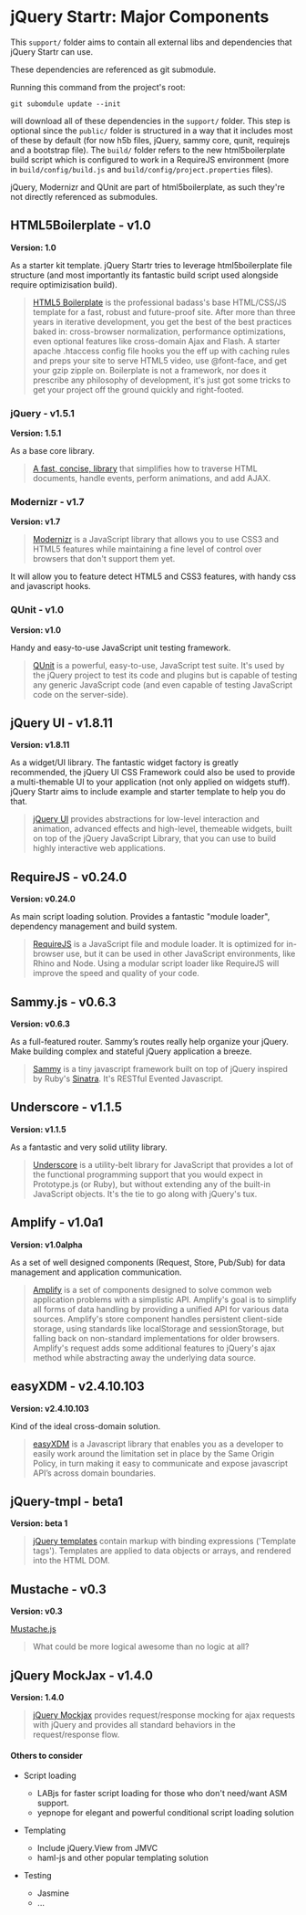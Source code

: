 # jQuery Startr: Major Components

This `support/` folder aims to contain all external libs and dependencies that jQuery Startr can use.

These dependencies are referenced as git submodule.

Running this command from the project's root:

    git subomdule update --init
    
will download all of these dependencies in the `support/` folder. This step is optional since the `public/` folder is structured in a way that it includes most of these by default (for now h5b files, jQuery, sammy core, qunit, requirejs and a bootstrap file). The `build/` folder refers to the new html5boilerplate build script which is configured to work in a RequireJS environment (more in `build/config/build.js` and `build/config/project.properties` files).

jQuery, Modernizr and QUnit are part of html5boilerplate, as such they're not directly referenced as submodules.

## HTML5Boilerplate - v1.0

**Version: 1.0** 

As a starter kit template. jQuery Startr tries to leverage html5boilerplate file structure (and most importantly its fantastic build script used alongside require optimizisation build).

> [HTML5 Boilerplate](http://html5boilerplate.com/) is the professional badass's base HTML/CSS/JS template for a fast, robust and future-proof site.
After more than three years in iterative development, you get the best of the best practices baked in: cross-browser normalization, performance optimizations, even optional features like cross-domain Ajax and Flash. A starter apache .htaccess config file hooks you the eff up with caching rules and preps your site to serve HTML5 video, use @font-face, and get your gzip zipple on. Boilerplate is not a framework, nor does it prescribe any philosophy of development, it's just got some tricks to get your project off the ground quickly and right-footed.

### jQuery - v1.5.1

**Version: 1.5.1**

As a base core library.

> [A fast, concise, library](http://jquery.com) that simplifies how to traverse HTML documents, handle events, perform animations, and add AJAX.

### Modernizr - v1.7

**Version: v1.7**

> [Modernizr](http://modernizr.com/) is a JavaScript library that allows you to use CSS3 and HTML5 features while maintaining a fine level of control over browsers that don't support them yet.

It will allow you to feature detect HTML5 and CSS3 features, with handy css and javascript hooks.

### QUnit - v1.0

**Version: v1.0**

Handy and easy-to-use JavaScript unit testing framework.

> [QUnit](https://github.com/jquery/qunit) is a powerful, easy-to-use, JavaScript test suite. It's used by the jQuery project to test its code and plugins but is capable of testing any generic JavaScript code (and even capable of testing JavaScript code on the server-side).

## jQuery UI - v1.8.11

**Version: v1.8.11**

As a widget/UI library. The fantastic widget factory is greatly recommended, the jQuery UI CSS Framework could also be used to provide a multi-themable UI to your application (not only applied on widgets stuff). jQuery Startr aims to include example and starter template to help you do that.

> [jQuery UI](http://jqueryui.com) provides abstractions for low-level interaction and animation, advanced effects and high-level, themeable widgets, built on top of the jQuery JavaScript Library, that you can use to build highly interactive web applications.

## RequireJS - v0.24.0

**Version: v0.24.0**

As main script loading solution. Provides a fantastic "module loader", dependency management and build system.

> [RequireJS](http://requirejs.org/) is a JavaScript file and module loader. It is optimized for in-browser use, but it can be used in other JavaScript environments, like Rhino and Node. Using a modular script loader like RequireJS will improve the speed and quality of your code.

## Sammy.js - v0.6.3

**Version: v0.6.3**

As a full-featured router. Sammy’s routes really help organize your jQuery. Make building complex and stateful jQuery application a breeze.

> [Sammy](http://sammyjs.org/) is a tiny javascript framework built on top of jQuery inspired by Ruby's [Sinatra](http://sinatrarb.com/). It's RESTful Evented Javascript.

## Underscore - v1.1.5

**Version: v1.1.5**

As a fantastic and very solid utility library.

> [Underscore](http://documentcloud.github.com/underscore/) is a utility-belt library for JavaScript that provides a lot of the functional programming support that you would expect in Prototype.js (or Ruby), but without extending any of the built-in JavaScript objects. It's the tie to go along with jQuery's tux.

## Amplify - v1.0a1

**Version: v1.0alpha**

As a set of well designed components (Request, Store, Pub/Sub) for data management and application communication.

> [Amplify](http://amplifyjs.com/) is a set of components designed to solve common web application problems with a simplistic API. Amplify's goal is to simplify all forms of data handling by providing a unified API for various data sources. Amplify's store component handles persistent client-side storage, using standards like localStorage and sessionStorage, but falling back on non-standard implementations for older browsers. Amplify's request adds some additional features to jQuery's ajax method while abstracting away the underlying data source.

## easyXDM - v2.4.10.103

**Version: v2.4.10.103**

Kind of the ideal cross-domain solution.

> [easyXDM](http://easyxdm.net/) is a Javascript library that enables you as a developer to easily work around the limitation set in place by the Same Origin Policy, in turn making it easy to communicate and expose javascript API’s across domain boundaries.

## jQuery-tmpl - beta1

**Version: beta 1**

> [jQuery templates](http://api.jquery.com/category/plugins/templates/) contain markup with binding expressions ('Template tags'). Templates are applied to data objects or arrays, and rendered into the HTML DOM.

## Mustache - v0.3

**Version: v0.3**

[Mustache.js](https://github.com/janl/mustache.js/)

> What could be more logical awesome than no logic at all?

## jQuery MockJax - v1.4.0

**Version: 1.4.0**

> [jQuery Mockjax](https://github.com/appendto/jquery-mockjax) provides request/response mocking for ajax requests with jQuery and provides all standard behaviors in the request/response flow.

#### Others to consider

* Script loading
  * LABjs for faster script loading for those who don't need/want ASM support.
  * yepnope for elegant and powerful conditional script loading solution
  
* Templating
  * Include jQuery.View from JMVC
  * haml-js and other popular templating solution
  
* Testing
  * Jasmine
  * ...